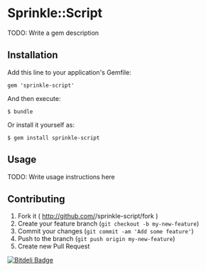 # Sprinkle::Script

TODO: Write a gem description

## Installation

Add this line to your application's Gemfile:

    gem 'sprinkle-script'

And then execute:

    $ bundle

Or install it yourself as:

    $ gem install sprinkle-script

## Usage

TODO: Write usage instructions here

## Contributing

1. Fork it ( http://github.com/<my-github-username>/sprinkle-script/fork )
2. Create your feature branch (`git checkout -b my-new-feature`)
3. Commit your changes (`git commit -am 'Add some feature'`)
4. Push to the branch (`git push origin my-new-feature`)
5. Create new Pull Request


[![Bitdeli Badge](https://d2weczhvl823v0.cloudfront.net/dekz/sprinkle-script/trend.png)](https://bitdeli.com/free "Bitdeli Badge")

